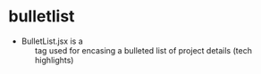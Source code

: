 <!-- generated by markdown-notes-tree -->

# bulletlist

<!-- optional markdown-notes-tree directory description starts here -->
- BulletList.jsx is a <ul> tag used for encasing a bulleted list of project details (tech highlights)
<!-- optional markdown-notes-tree directory description ends here -->


